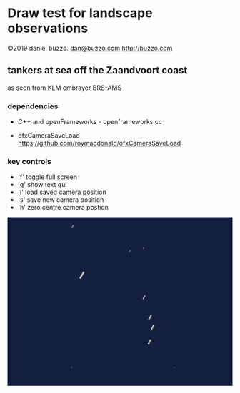# Draw test for landscape observations
©2019 daniel buzzo. dan@buzzo.com  http://buzzo.com

## tankers at sea off the Zaandvoort coast

as seen from KLM embrayer BRS-AMS

### dependencies
* C++ and openFrameworks - openframeworks.cc

* ofxCameraSaveLoad https://github.com/roymacdonald/ofxCameraSaveLoad

### key controls
* 'f' toggle full screen
* 'g' show text gui
* 'l' load saved camera position
* 's' save new camera position
* 'h' zero centre camera postion

![screenshot](tankers-screenshot.png)


